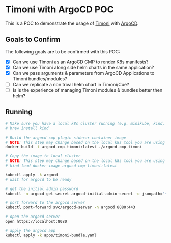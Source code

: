 # Timoni with ArgoCD POC

This is a POC to demonstrate the usage of [Timoni](https://timoni.sh/) with
[ArgoCD](https://argoproj.github.io/argo-cd/).

## Goals to Confirm

The following goals are to be confirmed with this POC:

- [x] Can we use Timoni as an ArgoCD CMP to render K8s manifests?
- [x] Can we use Timoni along side helm charts in the same application?
- [x] Can we pass arguments & parameters from ArgoCD Applications to Timoni
      bundles/modules?
- [ ] Can we replicate a non trival helm chart in Timoni/Cue?
- [ ] Is is the experience of managing Timoni modules & bundles better then
      helm?

## Running

```sh
# Make sure you have a local k8s cluster running (e.g. minikube, kind, etc.)
# brew install kind

# Build the argocd cmp plugin sidecar container image
# NOTE: This step may change based on the local k8s tool you are using
docker build -t argocd-cmp-timoni:latest ./argocd-cmp-timoni

# Copy the image to local cluster
# NOTE: This step may change based on the local k8s tool you are using
# kind load docker-image argocd-cmp-timoni:latest

kubectl apply -k argocd
# wait for argocd to be ready

# get the initial admin password
kubectl -n argocd get secret argocd-initial-admin-secret -o jsonpath="{.data.password}" | base64 -d | pbcopy

# port forward to the argocd server
kubectl port-forward svc/argocd-server -n argocd 8080:443

# open the argocd server
open https://localhost:8080

# apply the argocd app
kubectl apply -k apps/timoni-bundle.yaml
```
